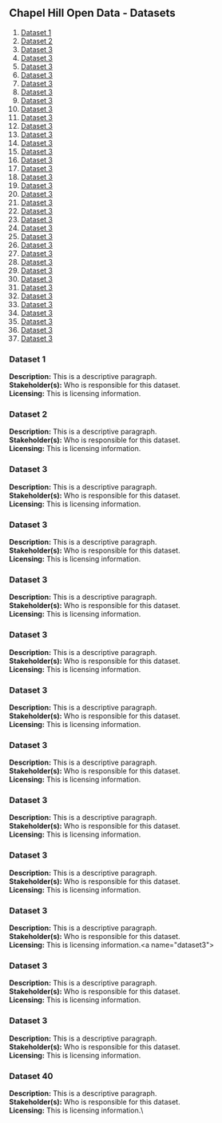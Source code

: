 ## Chapel Hill Open Data - Datasets
1. [Dataset 1](#dataset1)
2. [Dataset 2](#dataset2)
3. [Dataset 3](#dataset3)
3. [Dataset 3](#dataset3)
3. [Dataset 3](#dataset3)
3. [Dataset 3](#dataset3)
3. [Dataset 3](#dataset3)
3. [Dataset 3](#dataset3)
3. [Dataset 3](#dataset3)
3. [Dataset 3](#dataset3)
3. [Dataset 3](#dataset3)
3. [Dataset 3](#dataset3)
3. [Dataset 3](#dataset3)
3. [Dataset 3](#dataset3)
3. [Dataset 3](#dataset3)
3. [Dataset 3](#dataset3)
3. [Dataset 3](#dataset3)
3. [Dataset 3](#dataset3)
3. [Dataset 3](#dataset3)
3. [Dataset 3](#dataset3)
3. [Dataset 3](#dataset3)
3. [Dataset 3](#dataset3)
3. [Dataset 3](#dataset3)
3. [Dataset 3](#dataset3)
3. [Dataset 3](#dataset3)
3. [Dataset 3](#dataset3)
3. [Dataset 3](#dataset3)
3. [Dataset 3](#dataset3)
3. [Dataset 3](#dataset3)
3. [Dataset 3](#dataset3)
3. [Dataset 3](#dataset3)
3. [Dataset 3](#dataset3)
3. [Dataset 3](#dataset3)
3. [Dataset 3](#dataset3)
3. [Dataset 3](#dataset3)
3. [Dataset 3](#dataset3)
3. [Dataset 3](#dataset40)


<a name="dataset1"></a>
### Dataset 1
**Description:** This is a descriptive paragraph.\
**Stakeholder(s):** Who is responsible for this dataset.\
**Licensing:** This is licensing information.

<a name="dataset2"></a>
### Dataset 2
**Description:** This is a descriptive paragraph.\
**Stakeholder(s):** Who is responsible for this dataset.\
**Licensing:** This is licensing information.

<a name="dataset3"></a>
### Dataset 3
**Description:** This is a descriptive paragraph.\
**Stakeholder(s):** Who is responsible for this dataset.\
**Licensing:** This is licensing information.\
<a name="dataset3"></a>
### Dataset 3
**Description:** This is a descriptive paragraph.\
**Stakeholder(s):** Who is responsible for this dataset.\
**Licensing:** This is licensing information.\
<a name="dataset3"></a>
### Dataset 3
**Description:** This is a descriptive paragraph.\
**Stakeholder(s):** Who is responsible for this dataset.\
**Licensing:** This is licensing information.\
<a name="dataset3"></a>
### Dataset 3
**Description:** This is a descriptive paragraph.\
**Stakeholder(s):** Who is responsible for this dataset.\
**Licensing:** This is licensing information.\
<a name="dataset3"></a>
### Dataset 3
**Description:** This is a descriptive paragraph.\
**Stakeholder(s):** Who is responsible for this dataset.\
**Licensing:** This is licensing information.\
<a name="dataset3"></a>
### Dataset 3
**Description:** This is a descriptive paragraph.\
**Stakeholder(s):** Who is responsible for this dataset.\
**Licensing:** This is licensing information.\
<a name="dataset3"></a>
### Dataset 3
**Description:** This is a descriptive paragraph.\
**Stakeholder(s):** Who is responsible for this dataset.\
**Licensing:** This is licensing information.\
<a name="dataset3"></a>
### Dataset 3
**Description:** This is a descriptive paragraph.\
**Stakeholder(s):** Who is responsible for this dataset.\
**Licensing:** This is licensing information.\
<a name="dataset3"></a>
### Dataset 3
**Description:** This is a descriptive paragraph.\
**Stakeholder(s):** Who is responsible for this dataset.\
**Licensing:** This is licensing information.\<a name="dataset3"></a>
### Dataset 3
**Description:** This is a descriptive paragraph.\
**Stakeholder(s):** Who is responsible for this dataset.\
**Licensing:** This is licensing information.\
<a name="dataset3"></a>
### Dataset 3
**Description:** This is a descriptive paragraph.\
**Stakeholder(s):** Who is responsible for this dataset.\
**Licensing:** This is licensing information.\
<a name="dataset3"></a>
### Dataset 40
**Description:** This is a descriptive paragraph.\
**Stakeholder(s):** Who is responsible for this dataset.\
**Licensing:** This is licensing information.\

